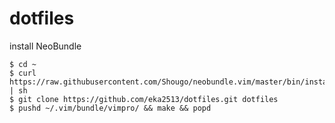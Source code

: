 dotfiles
========

install NeoBundle

```shellscript
$ cd ~
$ curl https://raw.githubusercontent.com/Shougo/neobundle.vim/master/bin/install.sh | sh
$ git clone https://github.com/eka2513/dotfiles.git dotfiles
$ pushd ~/.vim/bundle/vimpro/ && make && popd
```
